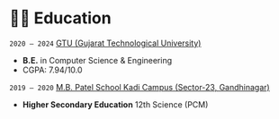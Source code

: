 # 👨‍🎓 Education

`2020 – 2024` [GTU (Gujarat Technological University)](https://gtu.ac.in/)
- **B.E.** in Computer Science & Engineering
- CGPA: 7.94/10.0

`2019 – 2020` [M.B. Patel School Kadi Campus (Sector-23, Gandhinagar)](https://mbpsh.svkm.org.in/)
- **Higher Secondary Education** 12th Science (PCM)
